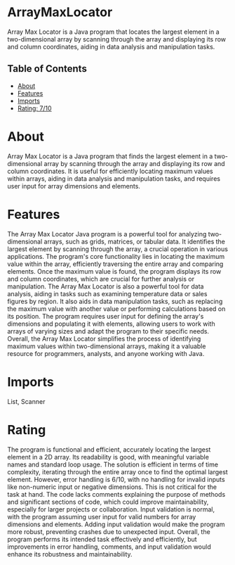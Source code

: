 # ArrayMaxLocator

Array Max Locator is a Java program that locates the largest element in a two-dimensional array by scanning through the array and displaying its row and column coordinates, aiding in data analysis and manipulation tasks.

## Table of Contents

- [About](#about)
- [Features](#features)
- [Imports](#Imports)
- [Rating: 7/10](#Rating)

# About

Array Max Locator is a Java program that finds the largest element in a two-dimensional array by scanning through the array and displaying its row and column coordinates. It is useful for efficiently locating maximum values within arrays, aiding in data analysis and manipulation tasks, and requires user input for array dimensions and elements.

# Features

The Array Max Locator Java program is a powerful tool for analyzing two-dimensional arrays, such as grids, matrices, or tabular data. It identifies the largest element by scanning through the array, a crucial operation in various applications. The program's core functionality lies in locating the maximum value within the array, efficiently traversing the entire array and comparing elements. Once the maximum value is found, the program displays its row and column coordinates, which are crucial for further analysis or manipulation. The Array Max Locator is also a powerful tool for data analysis, aiding in tasks such as examining temperature data or sales figures by region. It also aids in data manipulation tasks, such as replacing the maximum value with another value or performing calculations based on its position. The program requires user input for defining the array's dimensions and populating it with elements, allowing users to work with arrays of varying sizes and adapt the program to their specific needs. Overall, the Array Max Locator simplifies the process of identifying maximum values within two-dimensional arrays, making it a valuable resource for programmers, analysts, and anyone working with Java.

# Imports

List, Scanner

# Rating

The program is functional and efficient, accurately locating the largest element in a 2D array. Its readability is good, with meaningful variable names and standard loop usage. The solution is efficient in terms of time complexity, iterating through the entire array once to find the optimal largest element. However, error handling is 6/10, with no handling for invalid inputs like non-numeric input or negative dimensions. This is not critical for the task at hand.
The code lacks comments explaining the purpose of methods and significant sections of code, which could improve maintainability, especially for larger projects or collaboration. Input validation is normal, with the program assuming user input for valid numbers for array dimensions and elements. Adding input validation would make the program more robust, preventing crashes due to unexpected input. Overall, the program performs its intended task effectively and efficiently, but improvements in error handling, comments, and input validation would enhance its robustness and maintainability.
